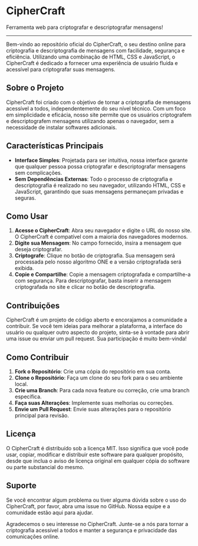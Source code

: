 # CipherCraft

Ferramenta web para criptografar e descriptografar mensagens!

---

Bem-vindo ao repositório oficial do CipherCraft, o seu destino online para
criptografia e descriptografia de mensagens com facilidade, segurança e eficiência.
Utilizando uma combinação de HTML, CSS e JavaScript, o CipherCraft é dedicado a
fornecer uma experiência de usuário fluida e acessível para criptografar suas
mensagens.

## Sobre o Projeto

CipherCraft foi criado com o objetivo de tornar a criptografia de mensagens
acessível a todos, independentemente do seu nível técnico. Com um foco em
simplicidade e eficácia, nosso site permite que os usuários criptografem e
descriptografem mensagens utilizando apenas o navegador, sem a necessidade de
instalar softwares adicionais.

## Características Principais

- **Interface Simples**: Projetada para ser intuitiva, nossa interface garante
  que qualquer pessoa possa criptografar e descriptografar mensagens sem complicações.
- **Sem Dependências Externas**: Todo o processo de criptografia e
  descriptografia é realizado no seu navegador, utilizando HTML, CSS e JavaScript,
  garantindo que suas mensagens permaneçam privadas e seguras.

## Como Usar

1. **Acesse o CipherCraft**: Abra seu navegador e digite o URL do nosso site.
   O CipherCraft é compatível com a maioria dos navegadores modernos.
2. **Digite sua Mensagem**: No campo fornecido, insira a mensagem que deseja criptografar.
3. **Criptografe**: Clique no botão de criptografia. Sua mensagem será processada pelo nosso algoritmo ONE e a versão criptografada será exibida.
4. **Copie e Compartilhe**: Copie a mensagem criptografada e compartilhe-a com segurança. Para descriptografar, basta inserir a mensagem criptografada no site e clicar no botão de descriptografia.

## Contribuições

CipherCraft é um projeto de código aberto e encorajamos a comunidade a contribuir. Se você tem ideias para melhorar a plataforma, a interface do usuário ou qualquer outro aspecto do projeto, sinta-se à vontade para abrir uma issue ou enviar um pull request. Sua participação é muito bem-vinda!

## Como Contribuir

1. **Fork o Repositório**: Crie uma cópia do repositório em sua conta.
2. **Clone o Repositório**: Faça um clone do seu fork para o seu ambiente local.
3. **Crie uma Branch**: Para cada nova feature ou correção, crie uma branch específica.
4. **Faça suas Alterações**: Implemente suas melhorias ou correções.
5. **Envie um Pull Request**: Envie suas alterações para o repositório principal para revisão.

## Licença

O CipherCraft é distribuído sob a licença MIT. Isso significa que você pode usar, copiar, modificar e distribuir este software para qualquer propósito, desde que inclua o aviso de licença original em qualquer cópia do software ou parte substancial do mesmo.

## Suporte

Se você encontrar algum problema ou tiver alguma dúvida sobre o uso do CipherCraft, por favor, abra uma issue no GitHub. Nossa equipe e a comunidade estão aqui para ajudar.

Agradecemos o seu interesse no CipherCraft. Junte-se a nós para tornar a criptografia acessível a todos e manter a segurança e privacidade das comunicações online.
